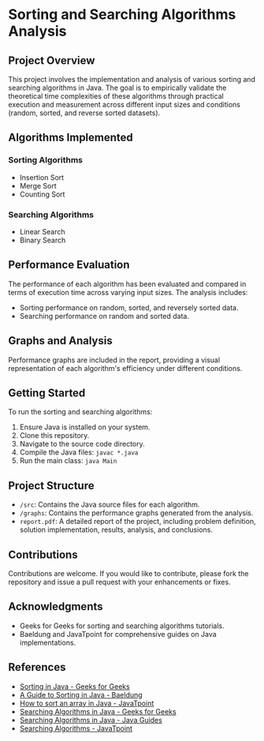 # Sorting and Searching Algorithms Analysis

## Project Overview

This project involves the implementation and analysis of various sorting and searching algorithms in Java. The goal is to empirically validate the theoretical time complexities of these algorithms through practical execution and measurement across different input sizes and conditions (random, sorted, and reverse sorted datasets).

## Algorithms Implemented

### Sorting Algorithms
- Insertion Sort
- Merge Sort
- Counting Sort

### Searching Algorithms
- Linear Search
- Binary Search

## Performance Evaluation

The performance of each algorithm has been evaluated and compared in terms of execution time across varying input sizes. The analysis includes:
- Sorting performance on random, sorted, and reversely sorted data.
- Searching performance on random and sorted data.

## Graphs and Analysis

Performance graphs are included in the report, providing a visual representation of each algorithm's efficiency under different conditions.

## Getting Started

To run the sorting and searching algorithms:
1. Ensure Java is installed on your system.
2. Clone this repository.
3. Navigate to the source code directory.
4. Compile the Java files: `javac *.java`
5. Run the main class: `java Main`

## Project Structure

- `/src`: Contains the Java source files for each algorithm.
- `/graphs`: Contains the performance graphs generated from the analysis.
- `report.pdf`: A detailed report of the project, including problem definition, solution implementation, results, analysis, and conclusions.

## Contributions

Contributions are welcome. If you would like to contribute, please fork the repository and issue a pull request with your enhancements or fixes.

## Acknowledgments

- Geeks for Geeks for sorting and searching algorithms tutorials.
- Baeldung and JavaTpoint for comprehensive guides on Java implementations.

## References

- [Sorting in Java - Geeks for Geeks](https://www.geeksforgeeks.org/sorting-in-java/)
- [A Guide to Sorting in Java - Baeldung](https://www.baeldung.com/java-sorting)
- [How to sort an array in Java - JavaTpoint](https://www.javatpoint.com/how-to-sort-an-array-in-java)
- [Searching Algorithms in Java - Geeks for Geeks](https://www.geeksforgeeks.org/searching-algorithms-in-java/)
- [Searching Algorithms in Java - Java Guides](https://www.javaguides.net/2018/10/searching-algorithms-in-java.html)
- [Searching Algorithms - JavaTpoint](https://www.javatpoint.com/searching-algorithms)
